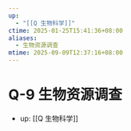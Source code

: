 ```yaml
---
up:
  - "[[Q 生物科学]]"
ctime: 2025-01-25T15:41:36+08:00
aliases:
  - 生物资源调查
mtime: 2025-09-09T12:37:16+08:00
---
```


# Q-9 生物资源调查

- up: [[Q 生物科学]]
